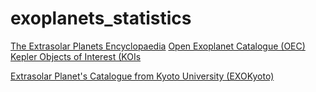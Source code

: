 # exoplanets_statistics

[The Extrasolar Planets Encyclopaedia](http://exoplanet.eu/)
[Open Exoplanet Catalogue (OEC)](http://www.openexoplanetcatalogue.com/)
[Kepler Objects of Interest (KOIs](https://exoplanetarchive.ipac.caltech.edu/docs/PurposeOfKOITable.html)

[Extrasolar Planet's Catalogue from Kyoto University (EXOKyoto)](http://www.exoplanetkyoto.org/)
